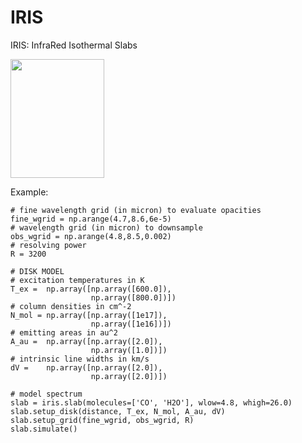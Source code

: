 # IRIS
IRIS: InfraRed Isothermal Slabs

<img src="https://github.com/munozcar/IRIS/assets/32044135/c045b724-755e-4f9e-b086-308ff66c098d"  width="150" height="190">

Example:
```
# fine wavelength grid (in micron) to evaluate opacities
fine_wgrid = np.arange(4.7,8.6,6e-5)
# wavelength grid (in micron) to downsample
obs_wgrid = np.arange(4.8,8.5,0.002)
# resolving power 
R = 3200

# DISK MODEL
# excitation temperatures in K
T_ex =  np.array([np.array([600.0]),
                  np.array([800.0])])
# column densities in cm^-2
N_mol = np.array([np.array([1e17]),
                  np.array([1e16])])
# emitting areas in au^2
A_au =  np.array([np.array([2.0]),
                  np.array([1.0])])
# intrinsic line widths in km/s
dV =    np.array([np.array([2.0]),
                  np.array([2.0])])

# model spectrum
slab = iris.slab(molecules=['CO', 'H2O'], wlow=4.8, whigh=26.0)
slab.setup_disk(distance, T_ex, N_mol, A_au, dV)
slab.setup_grid(fine_wgrid, obs_wgrid, R)
slab.simulate()
```
